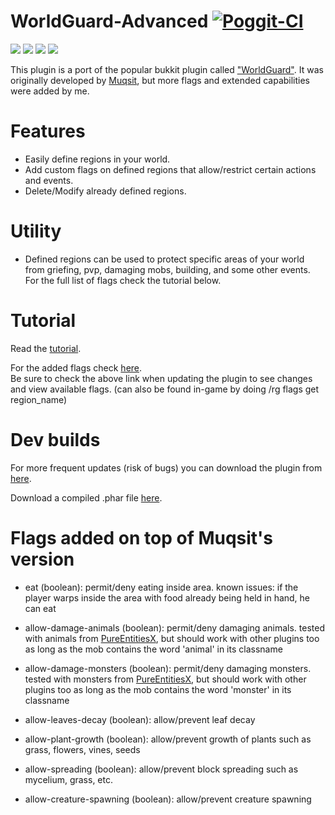 # WorldGuard-Advanced [![Poggit-CI](https://poggit.pmmp.io/ci.badge/Chalapa13/WorldGuard/WorldGuard)](https://poggit.pmmp.io/ci/Chalapa13/WorldGuard/WorldGuard)

[![](https://poggit.pmmp.io/shield.state/WorldGuard-Advanced)](https://poggit.pmmp.io/p/WorldGuard-Advanced)
<a href="https://poggit.pmmp.io/p/WorldGuard-Advanced"><img src="https://poggit.pmmp.io/shield.state/WorldGuard-Advanced"></a>
[![](https://poggit.pmmp.io/shield.api/WorldGuard-Advanced)](https://poggit.pmmp.io/p/WorldGuard-Advanced)
<a href="https://poggit.pmmp.io/p/WorldGuard-Advanced"><img src="https://poggit.pmmp.io/shield.api/WorldGuard-Advanced"></a>

This plugin is a port of the popular bukkit plugin called ["WorldGuard"](https://dev.bukkit.org/projects/worldguard). It was originally developed by [Muqsit](https://github.com/Muqsit), but more flags and extended capabilities were added by me.

# Features
- Easily define regions in your world.
- Add custom flags on defined regions that allow/restrict certain actions and events.
- Delete/Modify already defined regions.

# Utility
- Defined regions can be used to protect specific areas of your world from griefing, pvp, damaging mobs, building, and some other events.  
For the full list of flags check the tutorial below.

# Tutorial
Read the [tutorial](https://github.com/Muqsit/WorldGuard/wiki/Tutorial).  

For the added flags check [here](https://github.com/Chalapa13/WorldGuard).  
Be sure to check the above link when updating the plugin to see changes and view available flags. (can also be found in-game by doing /rg flags get region_name)

# Dev builds
For more frequent updates (risk of bugs) you can download the plugin from [here](https://poggit.pmmp.io/ci/Chalapa13/WorldGuard/WorldGuard).

Download a compiled .phar file [here](https://github.com/Chalapa13/WorldGuard/tree/master/compiled).

# Flags added on top of Muqsit's version
- eat (boolean): permit/deny eating inside area. known issues: if the player warps inside the area with food already being held in hand, he can eat

- allow-damage-animals (boolean): permit/deny damaging animals.
		tested with animals from [PureEntitiesX](https://github.com/RevivalPMMP/PureEntitiesX), but should work with other plugins too
		as long as the mob contains the word 'animal' in its classname

- allow-damage-monsters (boolean): permit/deny damaging monsters.
		tested with monsters from [PureEntitiesX](https://github.com/RevivalPMMP/PureEntitiesX), but should work with other plugins too
		as long as the mob contains the word 'monster' in its classname

- allow-leaves-decay (boolean): allow/prevent leaf decay

- allow-plant-growth (boolean): allow/prevent growth of plants such as grass, flowers, vines, seeds

- allow-spreading (boolean): allow/prevent block spreading such as mycelium, grass, etc.

- allow-creature-spawning (boolean): allow/prevent creature spawning